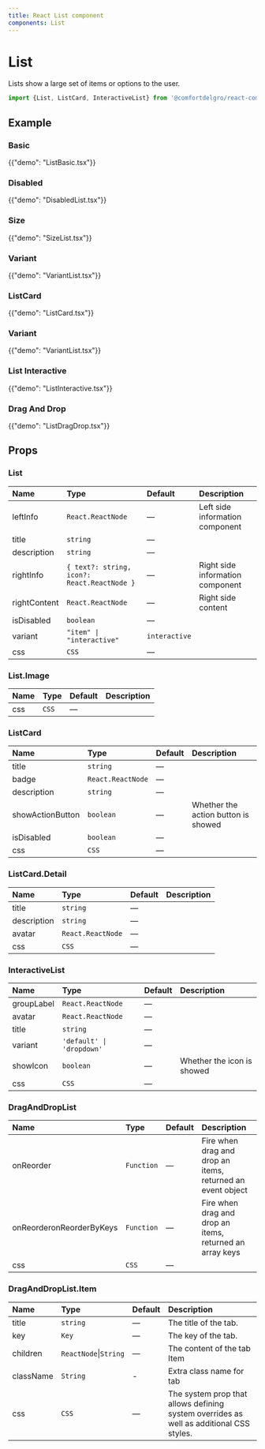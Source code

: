 ```yaml
---
title: React List component
components: List
---
```


# List

<p class="description">Lists show a large set of items or options to the user.</p>


```jsx
import {List, ListCard, InteractiveList} from '@comfortdelgro/react-compass'
```

## Example

### Basic

{{"demo": "ListBasic.tsx"}}

### Disabled

{{"demo": "DisabledList.tsx"}}

### Size

{{"demo": "SizeList.tsx"}}

### Variant

{{"demo": "VariantList.tsx"}}

### ListCard

{{"demo": "ListCard.tsx"}}

### Variant

{{"demo": "VariantList.tsx"}}

### List Interactive

{{"demo": "ListInteractive.tsx"}}

### Drag And Drop

{{"demo": "ListDragDrop.tsx"}}

## Props

### List

| Name         | Type                                        | Default       | Description                      |
| :----------- | :------------------------------------------ | :------------ | :------------------------------- |
| leftInfo     | `React.ReactNode`                           | —             | Left side information component  |
| title        | `string`                                    | —             |                                  |
| description  | `string`                                    | —             |                                  |
| rightInfo    | `{ text?: string, icon?: React.ReactNode }` | —             | Right side information component |
| rightContent | `React.ReactNode`                           | —             | Right side content               |
| isDisabled   | `boolean`                                   | —             |                                  |
| variant      | `"item" \| "interactive"`                   | `interactive` |                                  |
| css          | `CSS`                                       | —             |                                  |

### List.Image

| Name | Type  | Default | Description |
| :--- | :---- | :------ | :---------- |
| css  | `CSS` | —       |             |

### ListCard

| Name             | Type              | Default | Description                         |
| :--------------- | :---------------- | :------ | :---------------------------------- |
| title            | `string`          | —       |                                     |
| badge            | `React.ReactNode` | —       |                                     |
| description      | `string`          | —       |                                     |
| showActionButton | `boolean`         | —       | Whether the action button is showed |
| isDisabled       | `boolean`         | —       |                                     |
| css              | `CSS`             | —       |                                     |

### ListCard.Detail

| Name        | Type              | Default | Description |
| :---------- | :---------------- | :------ | :---------- |
| title       | `string`          | —       |             |
| description | `string`          | —       |             |
| avatar      | `React.ReactNode` | —       |             |
| css         | `CSS`             | —       |             |

### InteractiveList

| Name       | Type                      | Default | Description                |
| :--------- | :------------------------ | :------ | :------------------------- |
| groupLabel | `React.ReactNode`         | —       |                            |
| avatar     | `React.ReactNode`         | —       |                            |
| title      | `string`                  | —       |                            |
| variant    | `'default' \| 'dropdown'` | —       |                            |
| showIcon   | `boolean`                 | —       | Whether the icon is showed |
| css        | `CSS`                     | —       |                            |

### DragAndDropList

| Name                     | Type       | Default | Description                                                |
| :----------------------- | :--------- | :------ | :--------------------------------------------------------- |
| onReorder                | `Function` | —       | Fire when drag and drop an items, returned an event object |
| onReorderonReorderByKeys | `Function` | —       | Fire when drag and drop an items, returned an array keys   |
| css                      | `CSS`      | —       |                                                            |

### DragAndDropList.Item

| Name      | Type                  | Default | Description                                                                             |
| :-------- | :-------------------- | :------ | :-------------------------------------------------------------------------------------- |
| title     | `string`              | —       | The title of the tab.                                                                   |
| key       | `Key`                 | —       | The key of the tab.                                                                     |
| children  | `ReactNode`\|`String` | —       | The content of the tab Item                                                             |
| className | `String`              | -       | Extra class name for tab                                                                |
| css       | `CSS`                 | —       | The system prop that allows defining system overrides as well as additional CSS styles. |
